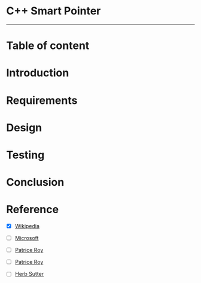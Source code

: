 # C++ Smart Pointer
______
# Table of content

# Introduction

# Requirements

# Design

# Testing

# Conclusion

# Reference

- [x] [Wikipedia](https://en.wikipedia.org/wiki/Smart_pointer)
- [ ] [Microsoft](https://msdn.microsoft.com/en-us/library/hh279674.aspx)
- [ ] [Patrice Roy](http://h-deb.clg.qc.ca/Sujets/AuSecours/pourquoi_pointeurs_intelligents.html)
- [ ] [Patrice Roy](http://h-deb.clg.qc.ca/Sources/SmattPointer.html)
- [ ] [Herb Sutter](https://herbsutter.com/2013/06/05/gotw-91-solution-smart-pointer-parameters/)

